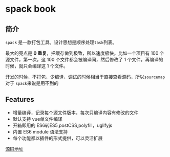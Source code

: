 # spack book

## 简介

`spack` 是一款打包工具。设计思想是顺序处理`task`列表。

最大的亮点是 **0 重复**，把缓存做到极致，所以速度极快。比如一个项目有 100 个源文件，第一次，这 100 个文件都会被编译同，然后修改了 1 个文件，再编译的时候，就只会编译这 1 个文件。

开发的时候，不打包，少编译，调试的时候相当于直接查看源码，所以`sourcemap` 对于 `spack`来说是用不到的

## Features

- 增量编译，记录每个源文件版本，每次只编译内容有修改的文件
- 默认支持 vue单文件编译
- 开箱即用的 ES6转ES5,postCSS,polyfill，uglifyjs
- 内置 ES6 module 语法支持
- 每个功能都以插件的形式提供，可以灵活扩展

[源码地址](https://github.com/duhongwei/spack)
